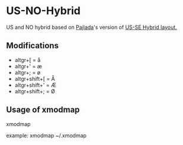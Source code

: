# US-NO-Hybrid
US and NO hybrid based on [Pajlada](https://github.com/pajlada)'s version of [US-SE Hybrid layout.](https://github.com/pajlada/us-se-hybrid)


##  Modifications
  * altgr+[ = å
  * altgr+' = æ
  * altgr+; = ø
  * altgr+shift+[ = Å
  * altgr+shift+' = Æ
  * altgr+shift+; = Ø
  


## Usage of xmodmap

xmodmap <location of file>

example: 
xmodmap ~/.xmodmap
